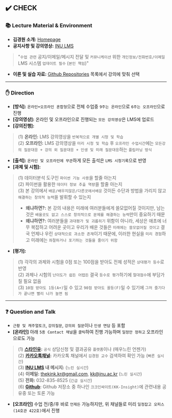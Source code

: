 ## ✔️ CHECK
### 📚 Lecture Material & Environment
- **김경원 소개:** [Homepage](https://sites.google.com/view/thekimk)
- **공지사항 및 강의영상:** [INU LMS](http://cyber.inu.ac.kr/)
> "`수업 관련` 공지/이메일/메시지 전달 및 `커뮤니케이션` 위한 `개인정보/전화번호/이메일` LMS 시스템 `업데이트 필수` (`본인 책임`)"
- **이론 및 실습 자료:** [Github Repositories](https://github.com/thekimk?tab=repositories) 목록에서 강의에 맞춰 선택

---

### ✋ Direction 
- **[방식]:** `온라인+오프라인 혼합형`으로 전체 수업중 `9주는 온라인`으로 `6주는 오프라인`으로 진행    
- **[강의영상]:** 온라인 및 오프라인으로 진행되는 `모든 강의영상`은 LMS에 업로드    
- **[강의진행]:**     
>
> (1) **온라인:** LMS 강의영상을 `반복적으로 개별 시청 및 학습`        
> (2) **오프라인:** LMS 강의영상을 `미리 시청 및 학습` 후 `오프라인 수업시간`에는 `모든강의 질문대응 + 강의 외 질문대응 + 인생 및 미래 질문대응`하는 `플립러닝 방식`        
- **[출석]:** `온라인 및 오프라인에 무관`하게 모든 출석은 `LMS 시청기록`으로 반영    
- **[과제 및 시험]:**       
>
> (1) 데이터분석 도구인 `파이썬 기능 사용`을 할줄 아는지    
> (2) 파이썬을 활용한 `데이터 정보 추출 역량`을 할줄 아는지    
> (3) 본 강의에서 `배운/배우지않은/다른곳에서배운` 것이든 수단과 방법을 가리지 않고 `해결하는 창의적 능력`을 발휘할 수 있는지    
> - **왜냐하면?:** 본 강의 내용은 미래에 여러분들에게 쓸모없어질 것이지만, 남는 것은 `배울곳도 없고 스스로 창의적으로 문제를 해결하는 능력`만이 중요하기 때문
> - **왜냐하면?:** 여러분들을 `과대평가 및 괴롭히기` 위함이 아니라, 세상은 애초에 너무 복잡하고 어려운 곳이고 우리가 배운 것들은 `미래에는 쓸모없어질 것이고` 결국 언제나 우린 `상대적으로 과소한 존재`이기 때문에, 이러한 현실을 `미리 경험`하고 미래에는 `좌절하거나 포기하는 것들을 줄이기 위함`    
- **[평가]:** 
> (1) 각각의 과제와 시험을 0점 또는 100점을 받아도 전체 성적은 `상대평가 등수`로 반영     
> (2) 과제나 시험의 `난이도가 쉽든 어렵든` 결국 `등수로 평가`하기에 `절대점수`에 부담가질 필요 없음     
> (3) `10점 받아도 1등(A+)`일 수 있고 `90점 받아도 꼴등(F)`일 수 있기에 `그저 즐기다가 끝나면 빨리 나가 놀면 됨`     

---

### ❓ Question and Talk    
- `근황 및 캐주얼토크`, `강의질문`, `강의외 질문`이나 `인생 면담` 등 포함    
- **[온라인]** 아래 `5종 Contact 채널`을 `클릭`하여 진행 가능하며 `일정만 정하고` 오프라인으로도 가능    
>
> (1) **[스타인유](https://starinu.inu.ac.kr/index.do):** `공식` 상담신청 및 결과공유 `플랫폼`이나 (매우느린 언젠가)  
> (2) **[카카오톡채널](http://pf.kakao.com/_Exfqqb):** 카카오톡 채널에서 `김경원 교수` 검색하여 확인 가능 (`빠른 실시간`)    
> (3) **[INU LMS](http://cyber.inu.ac.kr/) 내 메시지:** (`느린 실시간`)         
> (4) **이메일:** thekink.kr@gmail.com, kk@inu.ac.kr (`느린 실시간`)        
> (5) **전화:** 032-835-8525 (`긴급 실시간`)        
> (6) **[Github](https://github.com/thekimk/KK-Insight):** Github 저장소 중 하나인 `크크인싸이트(KK-Insight)`에 관련내용 공유중 또는 토론 가능
>
- **[오프라인]** 수업 전/중/후 바로 `언제든` 가능하지만, 위 채널들로 미리 `일정잡고 오피스(14호관 422호)`에서 진행    
